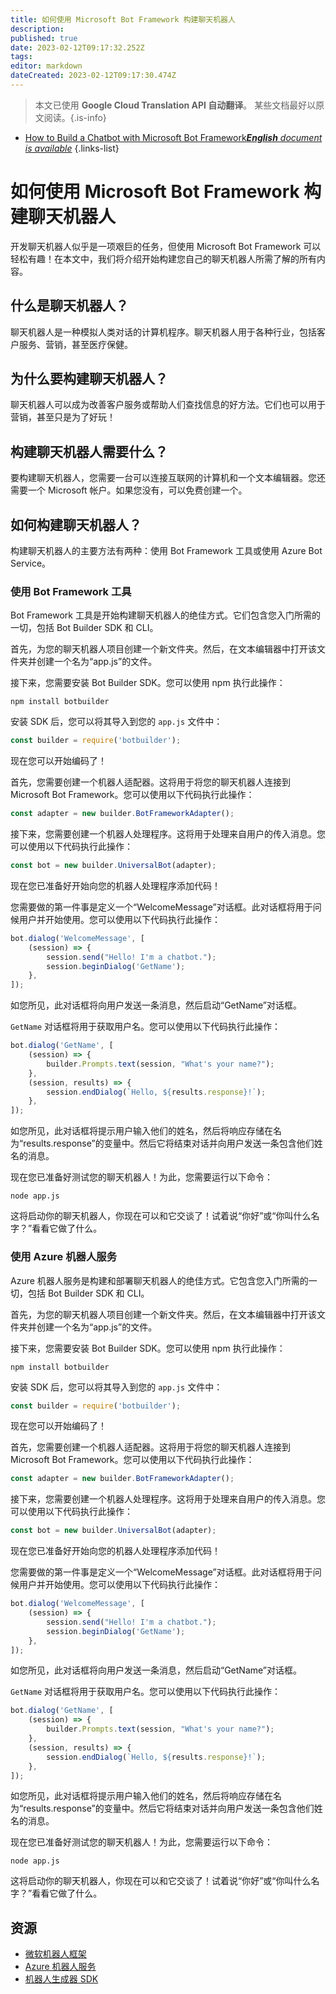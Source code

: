 ```yaml
---
title: 如何使用 Microsoft Bot Framework 构建聊天机器人
description: 
published: true
date: 2023-02-12T09:17:32.252Z
tags: 
editor: markdown
dateCreated: 2023-02-12T09:17:30.474Z
---
```


> 本文已使用 **Google Cloud Translation API 自动翻译**。
某些文档最好以原文阅读。{.is-info}



- [How to Build a Chatbot with Microsoft Bot Framework***English** document is available*](/en/Knowledge-base/Common/how-to-build-a-chatbot-with-microsoft-bot-framework)
{.links-list}


# 如何使用 Microsoft Bot Framework 构建聊天机器人

开发聊天机器人似乎是一项艰巨的任务，但使用 Microsoft Bot Framework 可以轻松有趣！在本文中，我们将介绍开始构建您自己的聊天机器人所需了解的所有内容。

## 什么是聊天机器人？

聊天机器人是一种模拟人类对话的计算机程序。聊天机器人用于各种行业，包括客户服务、营销，甚至医疗保健。

## 为什么要构建聊天机器人？

聊天机器人可以成为改善客户服务或帮助人们查找信息的好方法。它们也可以用于营销，甚至只是为了好玩！

## 构建聊天机器人需要什么？

要构建聊天机器人，您需要一台可以连接互联网的计算机和一个文本编辑器。您还需要一个 Microsoft 帐户。如果您没有，可以免费创建一个。

## 如何构建聊天机器人？

构建聊天机器人的主要方法有两种：使用 Bot Framework 工具或使用 Azure Bot Service。

### 使用 Bot Framework 工具

Bot Framework 工具是开始构建聊天机器人的绝佳方式。它们包含您入门所需的一切，包括 Bot Builder SDK 和 CLI。

首先，为您的聊天机器人项目创建一个新文件夹。然后，在文本编辑器中打开该文件夹并创建一个名为“app.js”的文件。

接下来，您需要安装 Bot Builder SDK。您可以使用 npm 执行此操作：

```
npm install botbuilder
```

安装 SDK 后，您可以将其导入到您的 `app.js` 文件中：

```js
const builder = require('botbuilder');
```

现在您可以开始编码了！

首先，您需要创建一个机器人适配器。这将用于将您的聊天机器人连接到 Microsoft Bot Framework。您可以使用以下代码执行此操作：

```js
const adapter = new builder.BotFrameworkAdapter();
```

接下来，您需要创建一个机器人处理程序。这将用于处理来自用户的传入消息。您可以使用以下代码执行此操作：

```js
const bot = new builder.UniversalBot(adapter);
```

现在您已准备好开始向您的机器人处理程序添加代码！

您需要做的第一件事是定义一个“WelcomeMessage”对话框。此对话框将用于问候用户并开始使用。您可以使用以下代码执行此操作：

```js
bot.dialog('WelcomeMessage', [
    (session) => {
        session.send("Hello! I'm a chatbot.");
        session.beginDialog('GetName');
    },
]);
```

如您所见，此对话框将向用户发送一条消息，然后启动“GetName”对话框。

`GetName` 对话框将用于获取用户名。您可以使用以下代码执行此操作：

```js
bot.dialog('GetName', [
    (session) => {
        builder.Prompts.text(session, "What's your name?");
    },
    (session, results) => {
        session.endDialog(`Hello, ${results.response}!`);
    },
]);
```

如您所见，此对话框将提示用户输入他们的姓名，然后将响应存储在名为“results.response”的变量中。然后它将结束对话并向用户发送一条包含他们姓名的消息。

现在您已准备好测试您的聊天机器人！为此，您需要运行以下命令：

```
node app.js
```

这将启动你的聊天机器人，你现在可以和它交谈了！试着说“你好”或“你叫什么名字？”看看它做了什么。

### 使用 Azure 机器人服务

Azure 机器人服务是构建和部署聊天机器人的绝佳方式。它包含您入门所需的一切，包括 Bot Builder SDK 和 CLI。

首先，为您的聊天机器人项目创建一个新文件夹。然后，在文本编辑器中打开该文件夹并创建一个名为“app.js”的文件。

接下来，您需要安装 Bot Builder SDK。您可以使用 npm 执行此操作：

```
npm install botbuilder
```

安装 SDK 后，您可以将其导入到您的 `app.js` 文件中：

```js
const builder = require('botbuilder');
```

现在您可以开始编码了！

首先，您需要创建一个机器人适配器。这将用于将您的聊天机器人连接到 Microsoft Bot Framework。您可以使用以下代码执行此操作：

```js
const adapter = new builder.BotFrameworkAdapter();
```

接下来，您需要创建一个机器人处理程序。这将用于处理来自用户的传入消息。您可以使用以下代码执行此操作：

```js
const bot = new builder.UniversalBot(adapter);
```

现在您已准备好开始向您的机器人处理程序添加代码！

您需要做的第一件事是定义一个“WelcomeMessage”对话框。此对话框将用于问候用户并开始使用。您可以使用以下代码执行此操作：

```js
bot.dialog('WelcomeMessage', [
    (session) => {
        session.send("Hello! I'm a chatbot.");
        session.beginDialog('GetName');
    },
]);
```

如您所见，此对话框将向用户发送一条消息，然后启动“GetName”对话框。

`GetName` 对话框将用于获取用户名。您可以使用以下代码执行此操作：

```js
bot.dialog('GetName', [
    (session) => {
        builder.Prompts.text(session, "What's your name?");
    },
    (session, results) => {
        session.endDialog(`Hello, ${results.response}!`);
    },
]);
```

如您所见，此对话框将提示用户输入他们的姓名，然后将响应存储在名为“results.response”的变量中。然后它将结束对话并向用户发送一条包含他们姓名的消息。

现在您已准备好测试您的聊天机器人！为此，您需要运行以下命令：

```
node app.js
```

这将启动你的聊天机器人，你现在可以和它交谈了！试着说“你好”或“你叫什么名字？”看看它做了什么。

## 资源

- [微软机器人框架](https://dev.botframework.com/)
- [Azure 机器人服务](https://azure.microsoft.com/en-us/services/bot-service/)
- [机器人生成器 SDK](https://docs.microsoft.com/en-us/javascript/api/botbuilder-core/botbuilder-core-sdk?view=botbuilder-js-stable)